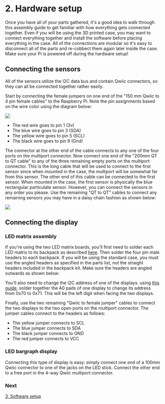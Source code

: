 # 2. Hardware setup

Once you have all of your parts gathered, it's a good idea to walk through this assembly guide to get familiar with how everything gets connected together. Even if you will be using the 3D printed case, you may want to connect everything together and install the software before placing everything in the case. All of the connections are modular so it's easy to disconnect all of the parts and re-cobbect them again later inside the case. Make sure your Pi is powered off during the hardware setup!

## Connecting the sensors

All of the sensors utilize the I2C data bus and contain Qwiic connectors, so they can all be connected together rather easily. 

Start by connecting the female jumpers on one end of the "150 mm Qwiic to 4 pin female cables" to the Raspberry Pi. Note the pin assignments based on the wire color using the diagram below:

![](https://raw.githubusercontent.com/balena-io-playground/balena-iaq/new-docs/docs/images/hardware-setup-pi-connect.png)

- The red wire goes to pin 1 (3v)
- The blue wire goes to pin 3 (SDA)
- The yellow wire goes to pin 5 (SCL)
- The black wire goes to pin 9 (Gnd)

The connector at the other end of the cable connects to any one of the four ports on the multiport connector. Now connect one end of the "200mm QT to QT cable" to any of the three remaining empty ports on the multiport connector. This is the long cable that will be used to connect to the first sensor since when mounted in the case, the multiport will be somewhat far from this sensor. The other end of this cable can be connected to the first sensor. When mounted in the case, the first sensor is physically the blue rectangular particulate sensor. However, you can connect the sensors in any order you please. Use the remaining "QT to QT" cables to connect any remaining sensors you may have in a daisy chain fashion as shown below:

![](https://raw.githubusercontent.com/balena-io-playground/balena-iaq/new-docs/docs/images/hardware-setup-sensor-connect.png)

## Connecting the display

### LED matrix assembly

If you're using the two LED matrix boards, you'll first need to solder each LED matrix to its backpack as described [here](https://learn.adafruit.com/adafruit-led-backpack/bi-color-8x8-matrix-assembly). Then solder the four pin male headers to each backpack. If you will be using the standard case, you must use the angled headers as specified in the parts list, not the straight headers included in the backpack kit. Make sure the headers are angled outwards as shown below:

You'll also need to change the I2C address of one of the displays. using [this guide](https://learn.adafruit.com/adafruit-led-backpack/changing-i2c-address), solder together the A0 pads of one display to change its address from 0x70 to 0x71. This will be the left digit when facing the two displays.

Finally, use the two remaining "Qwiic to female jumper" cables to connect the two displays to the two open ports on the multiport connector. The jumper cables connect to the headers as follows:

- The yellow jumper connects to SCL
- The blue jumper connects to SDA
- The black jumper connects to GND
- The red jumper connects to VCC

### LED bargraph display

Connecting this type of display is easy: simply connect one end of a 100mm Qwiic connector to one of the jacks on the LED stick. Connect the other end to a free port in the 4-way Qwiic multiport connector.

### Next
[3. Software setup](https://github.com/balena-io-playground/balena-iaq/blob/new-docs/docs/03-software-setup.md)
